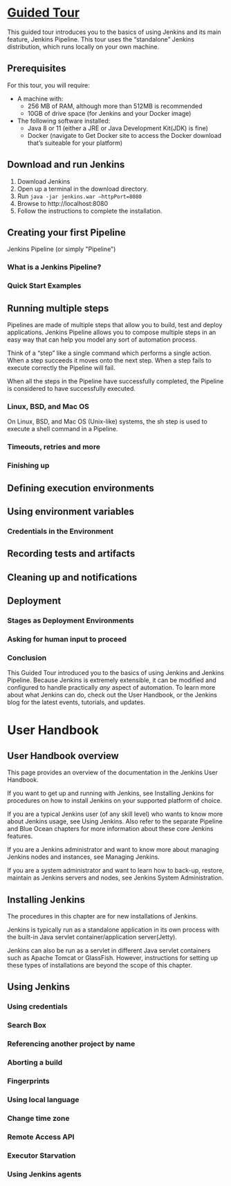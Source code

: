 # [Guided Tour](https://www.jenkins.io/doc/pipeline/tour/getting-started/)

This guided tour introduces you to the basics of using Jenkins and its main feature, Jenkins Pipeline. This tour uses the “standalone” Jenkins distribution, which runs locally on your own machine.

## Prerequisites

For this tour, you will require:

* A machine with:
  * 256 MB of RAM, although more than 512MB is recommended
  * 10GB of drive space (for Jenkins and your Docker image)
* The following software installed:
  * Java 8 or 11 (either a JRE or Java Development Kit(JDK) is fine)
  * Docker (navigate to Get Docker site to access the Docker download that’s suiteable for your platform)

## Download and run Jenkins

1. Download Jenkins
2. Open up a terminal in the download directory.
3. Run `java -jar jenkins.war —httpPort=8080`
4. Browse to http://localhost:8080
5. Follow the instructions to complete the installation.

## Creating your first Pipeline

Jenkins Pipeline (or simply "Pipeline")

### What is a Jenkins Pipeline?

### Quick Start Examples

## Running multiple steps

Pipelines are made of multiple steps that allow you to build, test and deploy applications. Jenkins Pipeline allows you to compose multiple steps in an easy way that can help you model any sort of automation process.

Think of a “step” like a single command which performs a single action. When a step succeeds it moves onto the next step. When a step fails to execute correctly the Pipeline will fail.

When all the steps in the Pipeline have successfully completed, the Pipeline is considered to have successfully executed.

### Linux, BSD, and Mac OS

On Linux, BSD, and Mac OS (Unix-like) systems, the sh step is used to execute a shell command in a Pipeline.

### Timeouts, retries and more 

### Finishing up

## Defining execution environments

## Using environment variables

### Credentials in the Environment

## Recording tests and artifacts

## Cleaning up and notifications

## Deployment

### Stages as Deployment Environments

### Asking for human input to proceed

### Conclusion

This Guided Tour introduced you to the basics of using Jenkins and Jenkins Pipeline. Because Jenkins is extremely extensible, it can be modified and configured to handle practically *any* aspect of automation. To learn more about what Jenkins can do, check out the User Handbook, or the Jenkins blog for the latest events, tutorials, and updates.

# User Handbook

## User Handbook overview

This page provides an overview of the documentation in the Jenkins User Handbook.

If you want to get up and running with Jenkins, see Installing Jenkins for procedures on how to install Jenkins on your supported platform of choice.

If you are a typical Jenkins user (of any skill level) who wants to know more about Jenkins usage, see Using Jenkins. Also refer to the separate Pipeline and Blue Ocean chapters for more information about these core Jenkins features.

If you are a Jenkins administrator and want to know more about managing Jenkins nodes and instances, see Managing Jenkins.

If you are a system administrator and want to learn how to back-up, restore, maintain as Jenkins servers and nodes, see Jenkins System Administration.

## Installing Jenkins

The procedures in this chapter are for new installations of Jenkins.

Jenkins is typically run as a standalone application in its own process with the built-in Java servlet container/application server(Jetty).

Jenkins can also be run as a servlet in different Java servlet containers such as Apache Tomcat or GlassFish. However, instructions for setting up these types of installations are beyond the scope of this chapter.



## Using Jenkins

### Using credentials

### Search Box

### Referencing another project by name

### Aborting a build

### Fingerprints

### Using local language

### Change time zone

### Remote Access API

### Executor Starvation

### Using Jenkins agents

